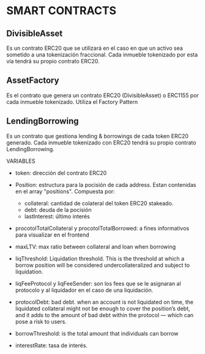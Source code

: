 # SMART CONTRACTS

## DivisibleAsset

Es un contrato ERC20 que se utilizará en el caso en que un activo sea sometido a una tokenización fraccional.
Cada inmueble tokenizado por esta vía tendrá su propio contrato ERC20.

## AssetFactory

Es el contrato que genera un contrato ERC20 (DivisibleAsset) o ERC1155 por cada inmueble tokenizado.
Utiliza el Factory Pattern

## LendingBorrowing
Es un contrato que gestiona lending & borrowings de cada token ERC20 generado. Cada inmueble tokenizado con ERC20 tendrá su propio contrato LendingBorrowing.

VARIABLES
- token: dirección del contrato ERC20

- Position: estructura para la pocisión de cada address. Estan contenidas en el array "positions". Compuesta por: 
    - collateral: cantidad de colateral del token ERC20 stakeado.
    - debt: deuda de la pocisión
    - lastInterest: último interés

- procotolTotalCollateral y procotolTotalBorrowed: a fines informativos para visualizar en el frontend

- maxLTV: max ratio between collateral and loan when borrowing

- liqThreshold: Liquidation threshold. This is the threshold at which a borrow position will be considered undercollateralized and subject to liquidation.

- liqFeeProtocol y liqFeeSender: son los fees que se le asignaran al protocolo y al liquidador en el caso de una liquidación.

- protocolDebt: bad debt. when an account is not liquidated on time, the liquidated collateral might not be enough to cover the position’s debt, and it adds to the amount of bad debt within the protocol — which can pose a risk to users.

- borrowThreshold: is the total amount that individuals can borrow

- interestRate: tasa de interés.
